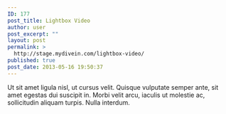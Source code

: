 ```yaml
---
ID: 177
post_title: Lightbox Video
author: user
post_excerpt: ""
layout: post
permalink: >
  http://stage.mydivein.com/lightbox-video/
published: true
post_date: 2013-05-16 19:50:37
---
```

 Ut sit amet ligula nisl, ut cursus velit. Quisque vulputate semper ante, sit amet egestas dui suscipit in. Morbi velit arcu, iaculis ut molestie ac, sollicitudin aliquam turpis. Nulla interdum.